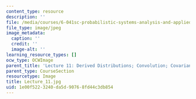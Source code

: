 ```yaml
---
content_type: resource
description: ''
file: /media/courses/6-041sc-probabilistic-systems-analysis-and-applied-probability-fall-2013/1e00f5223240da5d90768fd44c3db854_Lecture_11.jpg
file_type: image/jpeg
image_metadata:
  caption: ''
  credit: ''
  image-alt: ''
learning_resource_types: []
ocw_type: OCWImage
parent_title: 'Lecture 11: Derived Distributions; Convolution; Covariance and Correlation'
parent_type: CourseSection
resourcetype: Image
title: Lecture_11.jpg
uid: 1e00f522-3240-da5d-9076-8fd44c3db854
---
```

